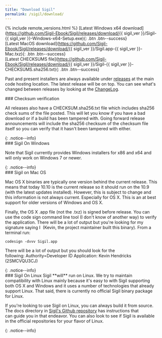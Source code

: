 ```yaml
---
title: "Download Sigil"
permalink: /sigil/download/
---
```


{% include remote_versions.html %}
[Latest Windows x64 download](https://github.com/Sigil-Ebook/Sigil/releases/download/{{ sigil_ver }}/Sigil-{{ sigil_ver }}-Windows-x64-Setup.exe){: .btn .btn--success}<br/>[Latest MacOS download](https://github.com/Sigil-Ebook/Sigil/releases/download/{{ sigil_ver }}/Sigil.app-{{ sigil_ver }}-Mac.txz){: .btn .btn--success}<br/>[Latest CHECKSUMS file](https://github.com/Sigil-Ebook/Sigil/releases/download/{{ sigil_ver }}/Sigil-{{ sigil_ver }}-CHECKSUMS.sha256.txt){: .btn .btn--success}

Past and present installers are always available under [releases](https://github.com/Sigil-Ebook/Sigil/releases) at the main code hosting location. The latest release will be on top. You can see what's changed between releases by looking at the [ChangeLog](https://github.com/Sigil-Ebook/Sigil/blob/master/ChangeLog.txt).

<div markdown="1">
### Checksum verification

All releases also have a CHECKSUM.sha256.txt file which includes sha256 check sums of the file posted. This will let you know if you have a bad download or if a build has been tampered with. Going forward release announcements will include the sha256 checksum of the checksum file itself so you can verify that it hasn't been tampered with either.
</div>
{: .notice--info}

<div markdown="1">
### Sigil On Windows

Note that Sigil currently provides Windows installers for x86 and x64 and will only work on Windows 7 or newer.

</div>
{: .notice--info}

<div markdown="1">
### Sigil on Mac OS

Mac OS X binaries are typically one version behind the current release. This means that today 10.10 is the current release so it should run on the 10.9 (with the latest updates installed). However, this is subject to change and this information is not always current. Especially for OS X. This is an at best support for older versions of Windows and OS X.

Finally, the OS X .app file (not the .txz) is signed before release. You can use the code sign command line tool (I don't know of another way) to verify the application. There will be a lot of output but you're looking for my signature saying I  (Kevin, the project maintainer built this binary). From a terminal run:

~~~
codesign -dvvv Sigil.app
~~~

There will be a lot of output but you should look for the following: Authority=Developer ID Application: Kevin Hendricks (2SMCVQU3CJ)
</div>
{: .notice--info}

<div markdown="1">
### Sigil On Linux
Sigil **will** run on Linux. We try to maintain compatibility with Linux mainly because it's easy to with Sigil supporting both OS X and Windows and it uses a number of technologies that already support Linux. That said, there is currently no official Sigil binary package for Linux.

If you're looking to use Sigil on Linux, you can always build it from source. The docs directory in  [Sigil's Github repository](https://github.com/Sigil-Ebook/Sigil/tree/master/docs) has instructions that can guide you in that endeavor. You can also look to see if Sigil is available in the official repositories for your flavor of Linux.
</div>
{: .notice--info}
